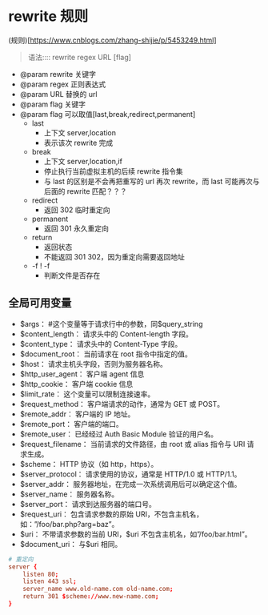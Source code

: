 # rewrite 规则

(规则)[https://www.cnblogs.com/zhang-shijie/p/5453249.html]

> 语法:::: rewrite regex URL [flag]

- @param rewrite 关键字
- @param regex 正则表达式
- @param URL 替换的 url
- @param flag 关键字
- @param flag 可以取值[last,break,redirect,permanent]
  - last
    - 上下文 server,location
    - 表示该次 rewrite 完成
  - break
    - 上下文 server,location,if
    - 停止执行当前虚拟主机的后续 rewrite 指令集
    - 与 last 的区别是不会再把重写的 url 再次 rewrite，而 last 可能再次与后面的 rewrite 匹配？？？
  - redirect
    - 返回 302 临时重定向
  - permanent
    - 返回 301 永久重定向
  - return
    - 返回状态
    - 不能返回 301 302，因为重定向需要返回地址
  - -f ! -f
    - 判断文件是否存在

## 全局可用变量

- \$args： #这个变量等于请求行中的参数，同\$query_string
- \$content_length： 请求头中的 Content-length 字段。
- \$content_type： 请求头中的 Content-Type 字段。
- \$document_root： 当前请求在 root 指令中指定的值。
- \$host： 请求主机头字段，否则为服务器名称。
- \$http_user_agent： 客户端 agent 信息
- \$http_cookie： 客户端 cookie 信息
- \$limit_rate： 这个变量可以限制连接速率。
- \$request_method： 客户端请求的动作，通常为 GET 或 POST。
- \$remote_addr： 客户端的 IP 地址。
- \$remote_port： 客户端的端口。
- \$remote_user： 已经经过 Auth Basic Module 验证的用户名。
- \$request_filename： 当前请求的文件路径，由 root 或 alias 指令与 URI 请求生成。
- \$scheme： HTTP 协议（如 http，https）。
- \$server_protocol： 请求使用的协议，通常是 HTTP/1.0 或 HTTP/1.1。
- \$server_addr： 服务器地址，在完成一次系统调用后可以确定这个值。
- \$server_name： 服务器名称。
- \$server_port： 请求到达服务器的端口号。
- \$request_uri： 包含请求参数的原始 URI，不包含主机名，如：”/foo/bar.php?arg=baz”。
- \$uri： 不带请求参数的当前 URI，\$uri 不包含主机名，如”/foo/bar.html”。
- \$document_uri： 与\$uri 相同。

```conf
# 重定向
server {
    listen 80;
    listen 443 ssl;
    server_name www.old-name.com old-name.com;
    return 301 $scheme://www.new-name.com;
}
```
